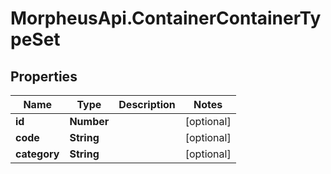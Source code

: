 # MorpheusApi.ContainerContainerTypeSet

## Properties

Name | Type | Description | Notes
------------ | ------------- | ------------- | -------------
**id** | **Number** |  | [optional] 
**code** | **String** |  | [optional] 
**category** | **String** |  | [optional] 


